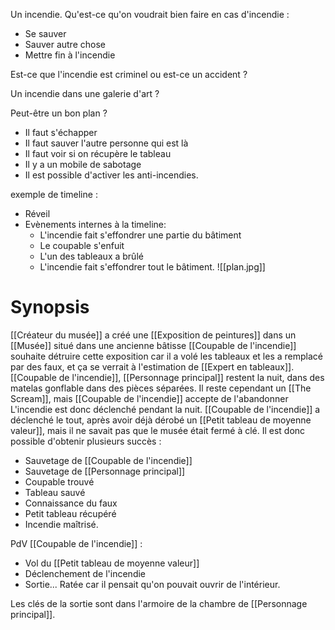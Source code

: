 Un incendie.
Qu'est-ce qu'on voudrait bien faire en cas d'incendie : 
- Se sauver
- Sauver autre chose
- Mettre fin à l'incendie 

Est-ce que l'incendie est criminel ou est-ce un accident ?

Un incendie dans une galerie d'art ? 

Peut-être un bon plan ?

- Il faut s'échapper
- Il faut sauver l'autre personne qui est là
- Il faut voir si on récupère le tableau
- Il y a un mobile de sabotage
- Il est possible d'activer les anti-incendies.

exemple de timeline : 
- Réveil
- Evènements internes à la timeline:
	- L'incendie fait s'effondrer une partie du bâtiment
	- Le coupable s'enfuit
	- L'un des tableaux a brûlé
	- L'incendie fait s'effondrer tout le bâtiment.
![[plan.jpg]]
# Synopsis
[[Créateur du musée]] a créé une [[Exposition de peintures]] dans un [[Musée]] situé dans une ancienne bâtisse [[Coupable de l'incendie]] souhaite détruire cette exposition car il a volé les tableaux et les a remplacé par des faux, et ça se verrait à l'estimation de [[Expert en tableaux]].
[[Coupable de l'incendie]], [[Personnage principal]] restent la nuit, dans des matelas gonflable dans des pièces séparées.
Il reste cependant un [[The Scream]], mais [[Coupable de l'incendie]] accepte de l'abandonner
L'incendie est donc déclenché pendant la nuit. [[Coupable de l'incendie]] a déclenché le tout, après avoir déjà dérobé un [[Petit tableau de moyenne valeur]], mais il ne savait pas que le musée était fermé à clé.
Il est donc possible d'obtenir plusieurs succès : 
- Sauvetage de [[Coupable de l'incendie]]
- Sauvetage de [[Personnage principal]]
- Coupable trouvé
- Tableau sauvé
- Connaissance du faux
- Petit tableau récupéré
- Incendie maîtrisé.

PdV [[Coupable de l'incendie]] :
- Vol du [[Petit tableau de moyenne valeur]]
- Déclenchement de l'incendie
- Sortie... Ratée car il pensait qu'on pouvait ouvrir de l'intérieur.

Les clés de la sortie sont dans l'armoire de la chambre de [[Personnage principal]].